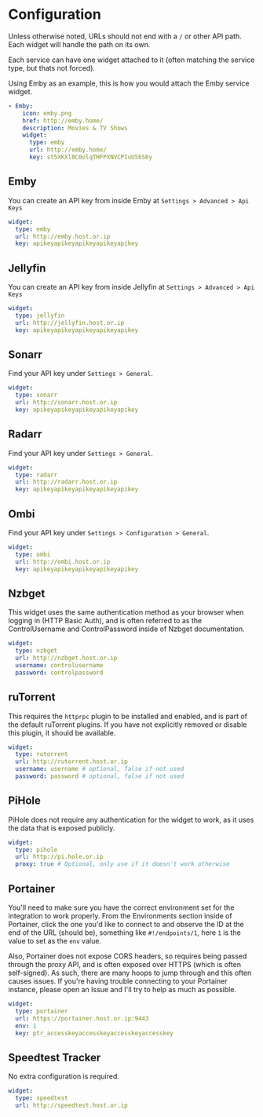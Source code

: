 # Configuration

Unless otherwise noted, URLs should not end with a `/` or other API path.  Each widget will handle the path on its own.

Each service can have one widget attached to it (often matching the service type, but thats not forced).

Using Emby as an example, this is how you would attach the Emby service widget.

```yaml
- Emby:
    icon: emby.png
    href: http://emby.home/
    description: Movies & TV Shows
    widget:
      type: emby
      url: http://emby.home/
      key: st5XKXl8C0olqTHFPXNVCPIuU5bS6y
```

## Emby

You can create an API key from inside Emby at `Settings > Advanced > Api Keys`

```yaml
widget:
  type: emby
  url: http://emby.host.or.ip
  key: apikeyapikeyapikeyapikeyapikey
```

## Jellyfin

You can create an API key from inside Jellyfin at `Settings > Advanced > Api Keys`

```yaml
widget:
  type: jellyfin
  url: http://jellyfin.host.or.ip
  key: apikeyapikeyapikeyapikeyapikey
```

## Sonarr

Find your API key under `Settings > General`.

```yaml
widget:
  type: sonarr
  url: http://sonarr.host.or.ip
  key: apikeyapikeyapikeyapikeyapikey
```

## Radarr

Find your API key under `Settings > General`.

```yaml
widget:
  type: radarr
  url: http://radarr.host.or.ip
  key: apikeyapikeyapikeyapikeyapikey
```

## Ombi

Find your API key under `Settings > Configuration > General`.

```yaml
widget:
  type: ombi
  url: http://ombi.host.or.ip
  key: apikeyapikeyapikeyapikeyapikey
```

## Nzbget

This widget uses the same authentication method as your browser when logging in (HTTP Basic Auth), and is often referred to as the ControlUsername and ControlPassword inside of Nzbget documentation.

```yaml
widget:
  type: nzbget
  url: http://nzbget.host.or.ip
  username: controlusername
  password: controlpassword
```

## ruTorrent

This requires the `httprpc` plugin to be installed and enabled, and is part of the default ruTorrent plugins.  If you have not explicitly removed or disable this plugin, it should be available.

```yaml
widget:
  type: rutorrent
  url: http://rutorrent.host.or.ip
  username: username # optional, false if not used
  password: password # optional, false if not used
```

## PiHole

PiHole does not require any authentication for the widget to work, as it uses the data that is exposed publicly.

```yaml
widget:
  type: pihole
  url: http://pi.hole.or.ip
  proxy: true # Optional, only use if it doesn't work otherwise
```

## Portainer

You'll need to make sure you have the correct environment set for the integration to work properly. From the Environments section inside of Portainer, click the one you'd like to connect to and observe the ID at the end of the URL (should be), something like `#!/endpoints/1`, here `1` is the value to set as the `env` value.

Also, Portainer does not expose CORS headers, so requires being passed through the proxy API, and is often exposed over HTTPS (which is often self-signed).  As such, there are many hoops to jump through and this often causes issues.  If you're having trouble connecting to your Portainer instance, please open an Issue and I'll try to help as much as possible. 

```yaml
widget:
  type: portainer
  url: https://portainer.host.or.ip:9443
  env: 1
  key: ptr_accesskeyaccesskeyaccesskeyaccesskey
```

## Speedtest Tracker

No extra configuration is required.

```yaml
widget:
  type: speedtest
  url: http://speedtest.host.or.ip
```